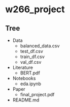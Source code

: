 # w266_project

## Tree
- Data
  - balanced_data.csv
  - test_df.csv
  - train_df.csv
  - val_df.csv
- Literature
  - BERT.pdf
- Notebooks
  - eda.ipynb
- Paper
  - final_project.pdf
- README.md

